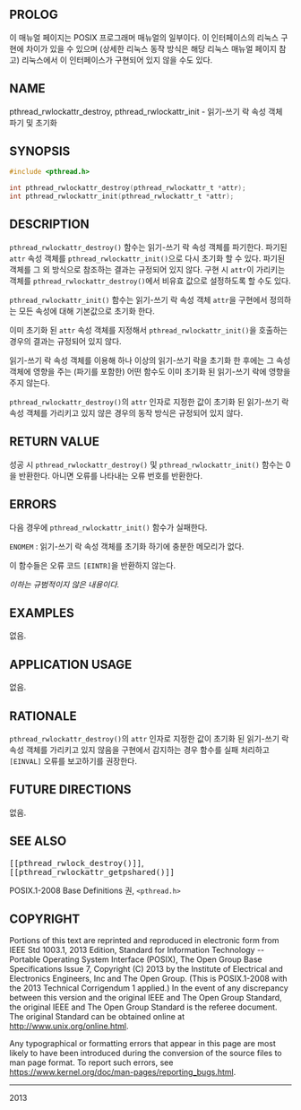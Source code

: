## PROLOG

이 매뉴얼 페이지는 POSIX 프로그래머 매뉴얼의 일부이다. 이 인터페이스의 리눅스 구현에 차이가 있을 수 있으며 (상세한 리눅스 동작 방식은 해당 리눅스 매뉴얼 페이지 참고) 리눅스에서 이 인터페이스가 구현되어 있지 않을 수도 있다.

## NAME

pthread_rwlockattr_destroy, pthread_rwlockattr_init - 읽기-쓰기 락 속성 객체 파기 및 초기화

## SYNOPSIS

```c
#include <pthread.h>

int pthread_rwlockattr_destroy(pthread_rwlockattr_t *attr);
int pthread_rwlockattr_init(pthread_rwlockattr_t *attr);
```

## DESCRIPTION

`pthread_rwlockattr_destroy()` 함수는 읽기-쓰기 락 속성 객체를 파기한다. 파기된 `attr` 속성 객체를 `pthread_rwlockattr_init()`으로 다시 초기화 할 수 있다. 파기된 객체를 그 외 방식으로 참조하는 결과는 규정되어 있지 않다. 구현 시 `attr`이 가리키는 객체를 `pthread_rwlockattr_destroy()`에서 비유효 값으로 설정하도록 할 수도 있다.

`pthread_rwlockattr_init()` 함수는 읽기-쓰기 락 속성 객체 `attr`을 구현에서 정의하는 모든 속성에 대해 기본값으로 초기화 한다.

이미 초기화 된 `attr` 속성 객체를 지정해서 `pthread_rwlockattr_init()`을 호출하는 경우의 결과는 규정되어 있지 않다.

읽기-쓰기 락 속성 객체를 이용해 하나 이상의 읽기-쓰기 락을 초기화 한 후에는 그 속성 객체에 영향을 주는 (파기를 포함한) 어떤 함수도 이미 초기화 된 읽기-쓰기 락에 영향을 주지 않는다.

`pthread_rwlockattr_destroy()`의 `attr` 인자로 지정한 값이 초기화 된 읽기-쓰기 락 속성 객체를 가리키고 있지 않은 경우의 동작 방식은 규정되어 있지 않다.

## RETURN VALUE

성공 시 `pthread_rwlockattr_destroy()` 및 `pthread_rwlockattr_init()` 함수는 0을 반환한다. 아니면 오류를 나타내는 오류 번호를 반환한다.

## ERRORS

다음 경우에 `pthread_rwlockattr_init()` 함수가 실패한다.

`ENOMEM`
:   읽기-쓰기 락 속성 객체를 초기화 하기에 충분한 메모리가 없다.

이 함수들은 오류 코드 `[EINTR]`을 반환하지 않는다.

*이하는 규범적이지 않은 내용이다.*

## EXAMPLES

없음.

## APPLICATION USAGE

없음.

## RATIONALE

`pthread_rwlockattr_destroy()`의 `attr` 인자로 지정한 값이 초기화 된 읽기-쓰기 락 속성 객체를 가리키고 있지 않음을 구현에서 감지하는 경우 함수를 실패 처리하고 `[EINVAL]` 오류를 보고하기를 권장한다.

## FUTURE DIRECTIONS

없음.

## SEE ALSO

<tt>[[pthread_rwlock_destroy()]]</tt>, <tt>[[pthread_rwlockattr_getpshared()]]</tt>

POSIX.1-2008 Base Definitions 권, `<pthread.h>`

## COPYRIGHT

Portions of this text are reprinted and reproduced in electronic form from IEEE Std 1003.1, 2013 Edition, Standard for Information Technology -- Portable Operating System Interface (POSIX), The Open Group Base Specifications Issue 7, Copyright (C) 2013 by the Institute of Electrical and Electronics Engineers, Inc and The Open Group. (This is POSIX.1-2008 with the 2013 Technical Corrigendum 1 applied.) In the event of any discrepancy between this version and the original IEEE and The Open Group Standard, the original IEEE and The Open Group Standard is the referee document. The original Standard can be obtained online at <http://www.unix.org/online.html>.

Any typographical or formatting errors that appear in this page are most likely to have been introduced during the conversion of the source files to man page format. To report such errors, see <https://www.kernel.org/doc/man-pages/reporting_bugs.html>.

----

2013
